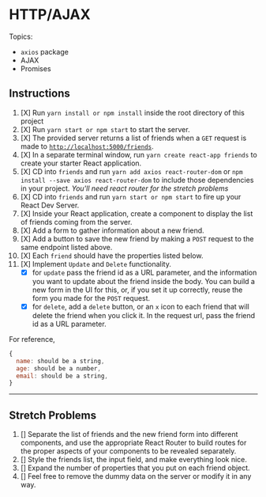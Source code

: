 # HTTP/AJAX

Topics:

* `axios` package
* AJAX
* Promises

## Instructions

1.  [X] Run `yarn install or npm install` inside the root directory of this project
1.  [X] Run `yarn start or npm start` to start the server.
1.  [X] The provided server returns a list of friends when a `GET` request is made to [`http://localhost:5000/friends`](http://localhost:5000/friends).
1.  [X] In a separate terminal window, run `yarn create react-app friends` to create your starter React application.
1.  [X] CD into `friends` and run `yarn add axios react-router-dom` or `npm install --save axios react-router-dom` to include those dependencies in your project. _You'll need react router for the stretch problems_
1.  [X] CD into `friends` and run `yarn start or npm start` to fire up your React Dev Server.
1.  [X] Inside your React application, create a component to display the list of friends coming from the server.
1.  [X] Add a form to gather information about a new friend.
1.  [X] Add a button to save the new friend by making a `POST` request to the same endpoint listed above.
1.  [X] Each `friend` should have the properties listed below.
1.  [X] Implement `Update` and `Delete` functionality.
    * [X] for `update` pass the friend id as a URL parameter, and the information you want to update about the friend inside the body. You can build a new form in the UI for this, or, if you set it up correctly, reuse the form you made for the `POST` request.
    * [X] for `delete`, add a `delete` button, or an `x` icon to each friend that will delete the friend when you click it. In the request url, pass the friend id as a URL parameter.

For reference, 
```js
{
  name: should be a string,
  age: should be a number,
  email: should be a string,
}
```

---

## Stretch Problems

1.  [] Separate the list of friends and the new friend form into different components, and use the appropriate React Router to build routes for the proper aspects of your components to be revealed separately.
1.  [] Style the friends list, the input field, and make everything look nice.
1.  [] Expand the number of properties that you put on each friend object.
1.  [] Feel free to remove the dummy data on the server or modify it in any way.
